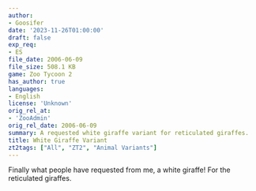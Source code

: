 ```yaml
---
author:
- Goosifer
date: '2023-11-26T01:00:00'
draft: false
exp_req:
- ES
file_date: 2006-06-09
file_size: 508.1 KB
game: Zoo Tycoon 2
has_author: true
languages:
- English
license: 'Unknown'
orig_rel_at:
- 'ZooAdmin'
orig_rel_date: 2006-06-09
summary: A requested white giraffe variant for reticulated giraffes.
title: White Giraffe Variant
zt2tags: ["All", "ZT2", "Animal Variants"]
---
```

Finally what people have requested from me, a white giraffe! For the reticulated giraffes.

